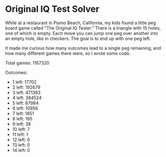 # Original IQ Test Solver

While at a restaurant in Pismo Beach, California, my kids found a little peg
board game called "The Original IQ Tester." There is a triangle with 15 holes,
one of which is empty. Each move you can jump one peg over another into an
empty hole, like in checkers. The goal is to end up with one peg left.

It made me curious how many outcomes lead to a single peg remaining, and how
many different games there were, so I wrote some code.

Total games: 1167320

Outcomes:

- 1 left: 17702
- 2 left: 192679
- 3 left: 471383
- 4 left: 384524
- 5 left: 87984
- 6 left: 10956
- 7 left: 1851
- 8 left: 195
- 9 left: 38
- 10 left: 7
- 11 left: 1
- 12 left: 0
- 13 left: 0
- 14 left: 0
